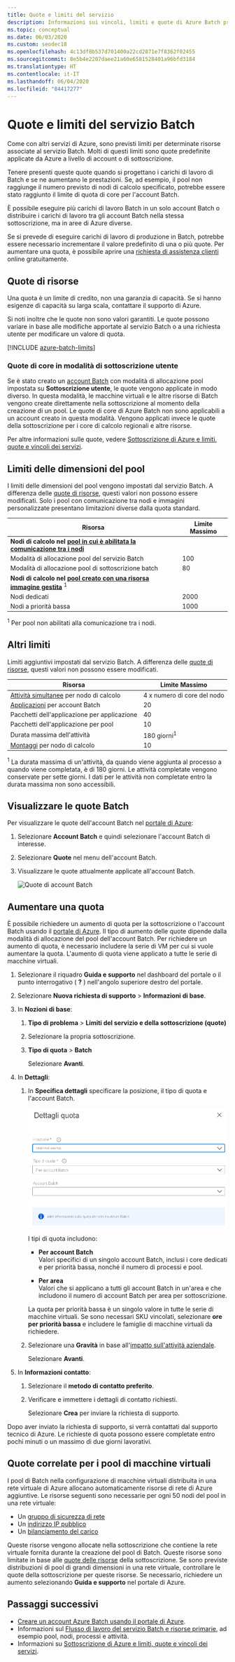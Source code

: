```yaml
---
title: Quote e limiti del servizio
description: Informazioni sui vincoli, limiti e quote di Azure Batch predefiniti e su come richiedere incrementi di quota
ms.topic: conceptual
ms.date: 06/03/2020
ms.custom: seodec18
ms.openlocfilehash: 4c13df8b537d701400a22cd2871e7f8362f02455
ms.sourcegitcommit: 8e5b4e2207daee21a60e6581528401a96bfd3184
ms.translationtype: HT
ms.contentlocale: it-IT
ms.lasthandoff: 06/04/2020
ms.locfileid: "84417277"
---
```

# <a name="batch-service-quotas-and-limits"></a>Quote e limiti del servizio Batch

Come con altri servizi di Azure, sono previsti limiti per determinate risorse associate al servizio Batch. Molti di questi limiti sono quote predefinite applicate da Azure a livello di account o di sottoscrizione.

Tenere presenti queste quote quando si progettano i carichi di lavoro di Batch e se ne aumentano le prestazioni. Se, ad esempio, il pool non raggiunge il numero previsto di nodi di calcolo specificato, potrebbe essere stato raggiunto il limite di quota di core per l'account Batch.

È possibile eseguire più carichi di lavoro Batch in un solo account Batch o distribuire i carichi di lavoro tra gli account Batch nella stessa sottoscrizione, ma in aree di Azure diverse.

Se si prevede di eseguire carichi di lavoro di produzione in Batch, potrebbe essere necessario incrementare il valore predefinito di una o più quote. Per aumentare una quota, è possibile aprire una [richiesta di assistenza clienti](#increase-a-quota) online gratuitamente.

## <a name="resource-quotas"></a>Quote di risorse

Una quota è un limite di credito, non una garanzia di capacità. Se si hanno esigenze di capacità su larga scala, contattare il supporto di Azure.

Si noti inoltre che le quote non sono valori garantiti. Le quote possono variare in base alle modifiche apportate al servizio Batch o a una richiesta utente per modificare un valore di quota.

[!INCLUDE [azure-batch-limits](../../includes/azure-batch-limits.md)]

### <a name="cores-quotas-in-user-subscription-mode"></a>Quote di core in modalità di sottoscrizione utente

Se è stato creato un [account Batch](accounts.md) con modalità di allocazione pool impostata su **Sottoscrizione utente**, le quote vengono applicate in modo diverso. In questa modalità, le macchine virtuali e le altre risorse di Batch vengono create direttamente nella sottoscrizione al momento della creazione di un pool. Le quote di core di Azure Batch non sono applicabili a un account creato in questa modalità. Vengono applicati invece le quote della sottoscrizione per i core di calcolo regionali e altre risorse.

Per altre informazioni sulle quote, vedere [Sottoscrizione di Azure e limiti, quote e vincoli dei servizi](../azure-resource-manager/management/azure-subscription-service-limits.md).

## <a name="pool-size-limits"></a>Limiti delle dimensioni del pool

I limiti delle dimensioni del pool vengono impostati dal servizio Batch. A differenza delle [quote di risorse](#resource-quotas), questi valori non possono essere modificati. Solo i pool con comunicazione tra nodi e immagini personalizzate presentano limitazioni diverse dalla quota standard.

| **Risorsa** | **Limite Massimo** |
| --- | --- |
| **Nodi di calcolo nel [pool in cui è abilitata la comunicazione tra i nodi](batch-mpi.md)**  ||
| Modalità di allocazione pool del servizio Batch | 100 |
| Modalità di allocazione pool di sottoscrizione batch | 80 |
| **Nodi di calcolo nel [pool creato con una risorsa immagine gestita](batch-custom-images.md)** <sup>1</sup> ||
| Nodi dedicati | 2000 |
| Nodi a priorità bassa | 1000 |

<sup>1</sup> Per pool non abilitati alla comunicazione tra i nodi.

## <a name="other-limits"></a>Altri limiti

Limiti aggiuntivi impostati dal servizio Batch. A differenza delle [quote di risorse](#resource-quotas), questi valori non possono essere modificati.

| **Risorsa** | **Limite Massimo** |
| --- | --- |
| [Attività simultanee](batch-parallel-node-tasks.md) per nodo di calcolo | 4 x numero di core del nodo |
| [Applicazioni](batch-application-packages.md) per account Batch | 20 |
| Pacchetti dell'applicazione per applicazione | 40 |
| Pacchetti dell'applicazione per pool | 10 |
| Durata massima dell'attività | 180 giorni<sup>1</sup> |
| [Montaggi](virtual-file-mount.md) per nodo di calcolo | 10 |

<sup>1</sup> La durata massima di un'attività, da quando viene aggiunta al processo a quando viene completata, è di 180 giorni. Le attività completate vengono conservate per sette giorni. I dati per le attività non completate entro la durata massima non sono accessibili.

## <a name="view-batch-quotas"></a>Visualizzare le quote Batch

Per visualizzare le quote dell'account Batch nel [portale di Azure](https://portal.azure.com):

1. Selezionare **Account Batch** e quindi selezionare l'account Batch di interesse.
1. Selezionare **Quote** nel menu dell'account Batch.
1. Visualizzare le quote attualmente applicate all'account Batch.

    ![Quote di account Batch][account_quotas]

## <a name="increase-a-quota"></a>Aumentare una quota

È possibile richiedere un aumento di quota per la sottoscrizione o l'account Batch usando il [portale di Azure](https://portal.azure.com). Il tipo di aumento delle quote dipende dalla modalità di allocazione del pool dell'account Batch. Per richiedere un aumento di quota, è necessario includere la serie di VM per cui si vuole aumentare la quota. L'aumento di quota viene applicato a tutte le serie di macchine virtuali.

1. Selezionare il riquadro **Guida e supporto** nel dashboard del portale o il punto interrogativo ( **?** ) nell'angolo superiore destro del portale.
1. Selezionare **Nuova richiesta di supporto** > **Informazioni di base**.
1. In **Nozioni di base**:
   
    1. **Tipo di problema** > **Limiti del servizio e della sottoscrizione (quote)**
   
    1. Selezionare la propria sottoscrizione.
   
    1. **Tipo di quota** > **Batch**
      
       Selezionare **Avanti**.
    
1. In **Dettagli**:
      
    1. In **Specifica dettagli** specificare la posizione, il tipo di quota e l'account Batch.
    
       ![Aumento di quota Batch][quota_increase]

       I tipi di quota includono:

       * **Per account Batch**  
         Valori specifici di un singolo account Batch, inclusi i core dedicati e per priorità bassa, nonché il numero di processi e pool.
        
       * **Per area**  
         Valori che si applicano a tutti gli account Batch in un'area e che includono il numero di account Batch per area per sottoscrizione.

       La quota per priorità bassa è un singolo valore in tutte le serie di macchine virtuali. Se sono necessari SKU vincolati, selezionare **ore per priorità bassa** e includere le famiglie di macchine virtuali da richiedere.

    1. Selezionare una **Gravità** in base all'[impatto sull'attività aziendale](https://aka.ms/supportseverity).

       Selezionare **Avanti**.

1. In **Informazioni contatto**:
   
    1. Selezionare il **metodo di contatto preferito**.
   
    1. Verificare e immettere i dettagli di contatto richiesti.
   
       Selezionare **Crea** per inviare la richiesta di supporto.

Dopo aver inviato la richiesta di supporto, si verrà contattati dal supporto tecnico di Azure. Le richieste di quota possono essere completate entro pochi minuti o un massimo di due giorni lavorativi.

## <a name="related-quotas-for-vm-pools"></a>Quote correlate per i pool di macchine virtuali

I pool di Batch nella configurazione di macchine virtuali distribuita in una rete virtuale di Azure allocano automaticamente risorse di rete di Azure aggiuntive. Le risorse seguenti sono necessarie per ogni 50 nodi del pool in una rete virtuale:

- Un [gruppo di sicurezza di rete](../virtual-network/security-overview.md#network-security-groups)
- Un [indirizzo IP pubblico](../virtual-network/public-ip-addresses.md)
- Un [bilanciamento del carico](../load-balancer/load-balancer-overview.md)

Queste risorse vengono allocate nella sottoscrizione che contiene la rete virtuale fornita durante la creazione del pool di Batch. Queste risorse sono limitate in base alle [quote delle risorse](../azure-resource-manager/management/azure-subscription-service-limits.md) della sottoscrizione. Se sono previste distribuzioni di pool di grandi dimensioni in una rete virtuale, controllare le quote della sottoscrizione per queste risorse. Se necessario, richiedere un aumento selezionando **Guida e supporto** nel portale di Azure.

## <a name="next-steps"></a>Passaggi successivi

* [Creare un account Azure Batch usando il portale di Azure](batch-account-create-portal.md).
* Informazioni sul [Flusso di lavoro del servizio Batch e risorse primarie](batch-service-workflow-features.md), ad esempio pool, nodi, processi e attività.
* Informazioni su [Sottoscrizione di Azure e limiti, quote e vincoli dei servizi](../azure-resource-manager/management/azure-subscription-service-limits.md).

[account_quotas]: ./media/batch-quota-limit/accountquota_portal.png
[quota_increase]: ./media/batch-quota-limit/quota-increase.png
